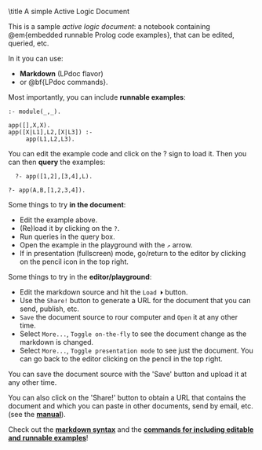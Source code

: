 \title A simple Active Logic Document

This is a sample *active logic document*: a notebook containing
@em{embedded runnable Prolog code examples}, that can be edited,
queried, etc.

In it you can use:

- **Markdown** (LPdoc flavor)
- or @bf{LPdoc commands}. 

Most importantly, you can include **runnable examples**:

```ciao_runnable
:- module(_,_).

app([],X,X).
app([X|L1],L2,[X|L3]) :-
     app(L1,L2,L3).
```

You can edit the example code and click on the ? sign to load it.
Then you can then **query** the examples:

```ciao_runnable
  ?- app([1,2],[3,4],L).
```

```ciao_runnable
?- app(A,B,[1,2,3,4]).
```

Some things to try **in the document**:

  - Edit the example above.
  - (Re)load it by clicking on the `?`.
  - Run queries in the query box. 
  - Open the example in the playground with the `↗` arrow.
  - If in presentation (fullscreen) mode, go/return to the editor by 
    clicking on the pencil icon in the top right.

Some things to try in the **editor/playground**:

  - Edit the markdown source and hit the `Load ⏵` button. 
  - Use the `Share!` button to generate a URL for the document that you can send, publish, etc.
  - `Save` the document source to rour computer and `Open` it at any other time.
  - Select `More...`, `Toggle on-the-fly` to see the document change as the markdown is changed.
  - Select `More...`, `Toggle presentation mode` to see just the document. 
    You can go back to the editor clicking on the pencil in the top right. 

You can save the document source with the 'Save'
button and upload it at any other time.

You can also click on the 'Share!' button to obtain a URL
that contains the document and which you can paste in other
documents, send by email, etc. (see the
[**manual**](/ciao/build/doc/ciao_playground.html/ciao_playground_embedding.html)).

Check out the [**markdown
syntax**](/ciao/build/doc/lpdoc.html/Markdown.html) and the
[**commands for including editable and runnable
examples**](/ciao/build/doc/lpdoc.html/Runnables.html)!
